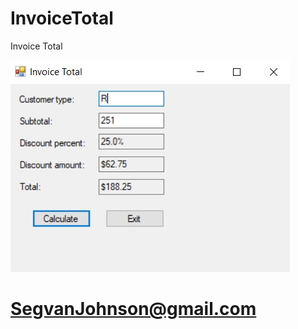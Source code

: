 # InvoiceTotal
Invoice Total


![alt text](https://github.com/SegvanJohnson/InvoiceTotal/blob/master/InvoiceTotal-Sceenshot.jpg)

# SegvanJohnson@gmail.com
